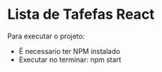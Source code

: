 # Lista de Tafefas React

Para executar o projeto:
- Ë necessario ter NPM instalado
- Executar no terminar: npm start
